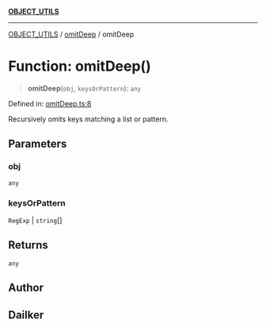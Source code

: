 [**OBJECT_UTILS**](../../README.md)

***

[OBJECT_UTILS](../../README.md) / [omitDeep](../README.md) / omitDeep

# Function: omitDeep()

> **omitDeep**(`obj`, `keysOrPattern`): `any`

Defined in: [omitDeep.ts:8](https://github.com/dailker/everyutil/blob/9ec04d41a381dab61073bf86e9abc70eaf55066d/src/object/omitDeep.ts#L8)

Recursively omits keys matching a list or pattern.

## Parameters

### obj

`any`

### keysOrPattern

`RegExp` | `string`[]

## Returns

`any`

## Author

## Dailker
